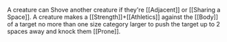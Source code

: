 A creature can Shove another creature if they're [[Adjacent]] or [[Sharing a Space]]. A creature makes a [[Strength]]+[[Athletics]] against the [[Body]] of a target no more than one size category larger to push the target up to 2 spaces away and knock them [[Prone]].